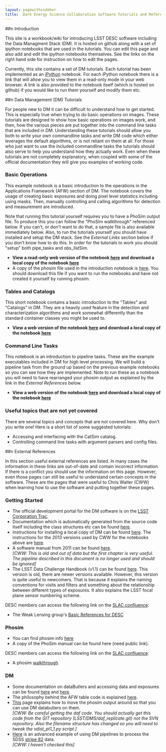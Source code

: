 ```yaml
---
layout: pagewithsidebar
title:  Dark Energy Science Collaboration Software Tutorials and References
---
```


<!---
Note: You can put comments into the markdown code like this.  You can
also use this notation to comment out sections of the code.  This can
also be useful for debugging in case the pages don't build for some reason.
-->

##<span class="pictos">n</span> Introduction

This site is a workbook/wiki for introducing LSST DESC software
including the Data Managment Stack (DM). It is hosted on github along
with a set of ipython notebooks that are used in the tutorials.  You
can edit this page and also add and edit the ipython notebooks
themselves.  See the links on the right hand side for instruction on
how to edit the pages.

Currently, this site contains a set of DM tutorials.  Each tutorial
has been implemented as an [iPython][ipython] notebook. For each
iPython notebook there is a link that will allow you to view them in a
read-only mode in your web browser.  A link is also provided to the
notebook itself (which is hosted on github) if you would like to
run them yourself and modify them etc.

[ipython]: http://ipython.org

##<span class="pictos">n</span> Data Management (DM) Tutorials

For people new to DM it can be difficult to understand how to get
started.  This is especially true when trying to do basic operations
on images.  These tutorials are designed to show how basic operations
on images work, and then, how the various pieces are put together into
the command line tasks that are included in DM.  Understanding these
tutorials should allow you both to write your own commandline tasks
and write DM code which either leverages the default algorithms, or is
not reliant on them at all.  For those who just want to use the
included commandline tasks the tutorials should also serve to help you
understand how they actually work.  Even when these tutorials are not
completely explanatory, when coupled with some of the official
documentation they will give you examples of working code.

### Basic Operations

This example notebook is a basic introduction to the operations in the
Applications Framework (AFW) section of DM.  The notebook covers the
usage of creating basic exposures and doing pixel level statistics
including using masks.  Then, manually controlling and calling
algorithms for detection and measurement are introduced.  

Note that running this tutorial yourself requires you to have a PhoSim
output file.  To produce this you can follow the "PhoSim walkthrough"
referenced below.  If you can't, or don't want to do that, a sample
file is also available immediately below.  Also, to run the tutorials
yourself you should have installed and setup the DM stack.  See the
_External Links_ section below if you don't know how to do this.  In
order for the tutorials to work you should "setup" both pipe_tasks and
obs_llstSim.

* __View a read-only web version of the notebook [here][nbviewer#1] and download  a local copy of the  notebook [here][rawnotebook#1]__
* A copy of the phosim file used in the introduction notebook is
 [here][phosimFile]. You should download this file if you want to run
 the  notebooks and have not created it yourself by running phosim.
 
[nbviewer#1]:        http://nbviewer.ipython.org/url/raw.github.com/cwwalter/DESCSoftwareWorkBook/master/Basic%20DM%20AFW%20Introduction.ipynb "Intro to AFW"
[rawnotebook#1]: https://rawgithub.com/cwwalter/DESCSoftwareWorkBook/master/Basic%20DM%20AFW%20Introduction.ipynb
[phosimFile]:         https://rawgithub.com/cwwalter/DESCSoftwareWorkBook/gh-pages/files/lsst_e_99999999_f2_R22_S11_E000.fits.gz

### Tables and Catalogs

This short notebook contains a basic introduction to the "Tables" and "Catalogs" in
DM. They are a heavily used feature in the detection and
characterization algorithms and work somewhat differently than the
standard container classes you might be used to.

* __View a web version of the notebook [here][nbviewer#2] and download  a local copy of the  notebook [here][rawnotebook#2]__

[nbviewer#2]:       http://nbviewer.ipython.org/url/raw.github.com/cwwalter/DESCSoftwareWorkBook/master/Table%20and%20Catalog%20Introduction.ipynb

[rawnotebook#2]: https://rawgithub.com/cwwalter/DESCSoftwareWorkBook/master/Table%20and%20Catalog%20Introduction.ipynb

### Command Line Tasks

This notebook is an introduction to pipeline tasks.  These are the
example executables included in DM for high level processing.  We will
build a pipeline task from the ground up based on the previous example
notebooks so you can see how they are implemented. Note to run these
as a notebook you will need to have rearranged your phosim output as
explained by the link in the _External References_ below.

* __View a web version of the notebook [here][nbviewer#3] and download  a local copy of the  notebook [here][rawnotebook#3]__

[nbviewer#3]: http://nbviewer.ipython.org/url/raw.github.com/cwwalter/DESCSoftwareWorkBook/master/Command%20Line%20Task.ipynb

[rawnotebook#3]: https://rawgithub.com/cwwalter/DESCSoftwareWorkBook/master/Command%20Line%20Task.ipynb

### Useful topics that are not yet covered

There are several topics and concepts that are not covered here.  Why
don't you write one!  Here is a short list of some suggested
tutorials:

* Accessing and interfacing with the CatSim catalog.
* Controlling command line tasks with argument parsers and config files.

##<span class="pictos">n</span> External References

In this section useful external references are listed.  In many cases
the information in these links are out-of-date and contain incorrect
information.  If there is a conflict you should use the information on
this page.  However, even those pages can still be useful to
understand certain concepts in the software.  These are the pages that
were useful to Chris Walter (CWW) when learning how to use the
software and putting together these pages.

### Getting Started 

* The official development portal for the DM software is on the [LSST
  Corporation Trac][trac].
* Documentation which is automatically generated from the source code
  itself including the class structures etc can be found [here][doxygen].
* Instructions for installing a local copy of DM can be found
  [here][DMinstall].  The instructions for the 2013 versions used by
  CWW for the notebooks above are [here][DM2013].
* A software manual from 2011 can be found [here][lsstManual-2011].   
  _[CWW: This is old and out of data but the first chapter is very
  useful.  The pipeline described in this document is no longer used
  and should be ignored]_
* The LSST Data Challenge Handbook (v1.1) can be found
  [here][handbook_v1.1]. This version is old, there are newer versions
  available.  However, this version is quite useful to
  newcomers.  That is because it explains the naming conventions for
  visits and filters and something about the relationship between
  different types of exposures.  It also explains the LSST focal plane
  sensor numbering scheme.

DESC members can access the following link on the [SLAC confluence][confluence]:
 
* The Weak Lensing group's [Basic References for DESC][WLrefs]

[trac]:                      https://dev.lsstcorp.org/trac
[DMinstall]:            https://dev.lsstcorp.org/trac/wiki/Installing
[DM2013]:               https://dev.lsstcorp.org/trac/wiki/Installing/Summer2013
[lsstManual-2011]: https://dev.lsstcorp.org/trac/attachment/wiki/Applications/lsstManual.pdf
[handbook_v1.1]:    https://dev.lsstcorp.org/trac/wiki/DC3bUserGuide
[doxygen]:             http://lsst-web.ncsa.illinois.edu/doxygen/x_masterDoxyDoc/

[confluence]:         https://confluence.slac.stanford.edu/display/LSSTDESC/Home
[WLrefs]:                https://confluence.slac.stanford.edu/display/LSSTDESC/Basic+references+for+DESC+WL

### Phosim

* You can find phosim info [here][phosim]
* A copy of the PhoSim manual can be found here (need public link).

DESC members can access the following link on the [SLAC confluence][confluence]:
 
* A phosim [walkthrough][descphosim]
 
[phosim]:              https://dev.lsstcorp.org/trac/wiki/IS_phosim
[descphosim]:      https://confluence.slac.stanford.edu/display/LSSTDESC/phoSim+Walkthrough

### DM 

* Some documentation on dataButlers and accessing data and exposures can be found [here][butler] and
  [here][butler2].
* The philosophy behind the AFW table code is explained [here][table].
* [This][imsimpipeline] page explains how to move the phosim output around so that you
  can use DM databutlers on them.  
   _[CWW: Be careful getting the daf  code.  You should actually get this code from the GIT repository
   (LSST/DMS/daf_replicate.git) not the SVN repository. Also the filename structure has changed so you
   will need to tweak the vdist_pt1_1.py script.]_
* [Here][advanced] is an advanced example of using DM pipelines to
  process the SDSS [stripe 82][stripe82] data.  
  _[CWW: I haven't checked this]_

[butler]:                https://dev.lsstcorp.org/trac/wiki/v62_processCCD_data
[butler2]:                https://dev.lsstcorp.org/trac/wiki/DataButler
[table]:                  https://dev.lsstcorp.org/trac/wiki/Winter2012/NewSourceFAQ
[imsimpipeline]:  http://kipac.stanford.edu/collab/research/lensing/slac/HowTo/imsimDMpipeline
[advanced]:           https://dev.lsstcorp.org/trac/wiki/Summer2013/ConfigAndStackTestingPlans/Instructions
[stripe82]:             http://www.physics.drexel.edu/~gtr/vla/stripe82/Deep_VLA_Observations_of_SDSS_Stripe_82.html
